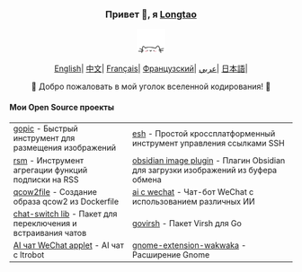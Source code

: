 <div align="center">
    <h3>Привет 👋, я <a href="https://longtao.fun">Longtao</a></h3>
 <p align="center">
        <a href="https://longtao.fun">
            <img src="cat.webp" width="50"/>
        </a>
    </p>
    <p align="center">
        <a href="https://github.com/eust-w/eust-w/blob/main/README.md"><span>English</span></a>|
        <a href="https://github.com/eust-w/eust-w/blob/main/README_CN.md"><span>中文</span></a>|
        <a href="https://github.com/eust-w/eust-w/blob/main/README_FR.md"><span>Français</span></a>|
        <a href="https://github.com/eust-w/eust-w/blob/main/README_RU.md"><span>Французский</span></a>|
        <a href="https://github.com/eust-w/eust-w/blob/main/README_AR.md"><span>عربي</span></a>|
        <a href="https://github.com/eust-w/eust-w/blob/main/README_JP.md"><span>日本語</span></a>|
    </p>
    <p>🌟 Добро пожаловать в мой уголок вселенной кодирования! 🌟</p>
    <h4 align="left">Мои Open Source проекты</h4>
    <table align="center">
        <tr>
            <td><a href="https://github.com/eust-w/gopic">gopic</a> - Быстрый инструмент для размещения изображений</td>
            <td><a href="https://github.com/eust-w/esh">esh</a> - Простой кроссплатформенный инструмент управления ссылками SSH</td>
        </tr>
        <tr>
            <td><a href="https://github.com/eust-w/rsm">rsm</a> - Инструмент агрегации функций подписки на RSS</td>
            <td><a href="https://github.com/eust-w/obsidian-image-auto-upload">obsidian image plugin</a> - Плагин Obsidian для загрузки изображений из буфера обмена</td>
        </tr>
        <tr>
            <td><a href="https://github.com/eust-w/qcow2file">qcow2file</a> - Создание образа qcow2 из Dockerfile</td>
            <td><a href="https://github.com/eust-w/aiPlatform">ai с wechat</a> - Чат-бот WeChat с использованием различных ИИ</td>
        </tr>
        <tr>
            <td><a href="https://github.com/eust-w/openai-chat-switch">chat-switch lib</a> - Пакет для переключения и встраивания чатов</td>
            <td><a href="https://github.com/eust-w/govirsh">govirsh</a> - Пакет Virsh для Go</td>
        </tr>
        <tr>
            <td><a href="https://github.com/eust-w/ltrobot-mimiwechat">AI чат WeChat applet</a> - AI чат с ltrobot</td>
            <td><a href="https://github.com/eust-w/gnome-extension-wakwaka">gnome-extension-wakwaka</a> - Расширение Gnome</td>
        </tr>
    </table>
</div>
